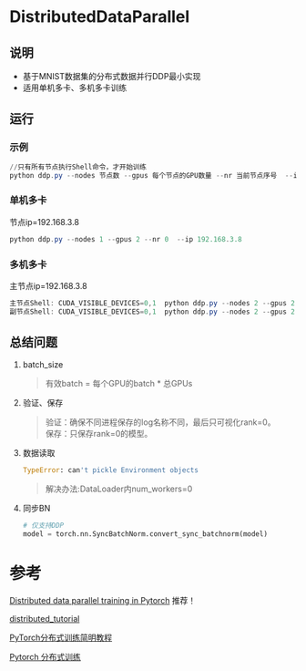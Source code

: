 # DistributedDataParallel

## 说明
- 基于MNIST数据集的分布式数据并行DDP最小实现
- 适用单机多卡、多机多卡训练

## 运行

### 示例
```PowerShell
//只有所有节点执行Shell命令，才开始训练
python ddp.py --nodes 节点数 --gpus 每个节点的GPU数量 --nr 当前节点序号  --ip 当前节点IP  
``` 

### 单机多卡 
节点ip=192.168.3.8
```PowerShell
python ddp.py --nodes 1 --gpus 2 --nr 0  --ip 192.168.3.8
``` 
     
### 多机多卡 
主节点ip=192.168.3.8  
```PowerShell
主节点Shell: CUDA_VISIBLE_DEVICES=0,1  python ddp.py --nodes 2 --gpus 2 --nr 0  --ip 192.168.3.8 
副节点Shell: CUDA_VISIBLE_DEVICES=0,1  python ddp.py --nodes 2 --gpus 2 --nr 1  --ip 192.168.3.8 
``` 


## 总结问题

1. batch_size

   > 有效batch = 每个GPU的batch * 总GPUs

2. 验证、保存

   > 验证：确保不同进程保存的log名称不同，最后只可视化rank=0。  
   > 保存：只保存rank=0的模型。
    
3. 数据读取
    ```python
    TypeError: can't pickle Environment objects
    ```
   > 解决办法:DataLoader内num_workers=0
 
4. 同步BN
    ```python
    # 仅支持DDP
    model = torch.nn.SyncBatchNorm.convert_sync_batchnorm(model)
    ```

# 参考
[Distributed data parallel training in Pytorch](https://yangkky.github.io/2019/07/08/distributed-pytorch-tutorial.html) 推荐！

[distributed_tutorial](https://github.com/yangkky/distributed_tutorial/blob/master/src/mnist-distributed.py)

[PyTorch分布式训练简明教程](https://zhuanlan.zhihu.com/p/113694038)

[Pytorch 分布式训练](https://zhuanlan.zhihu.com/p/76638962) 
